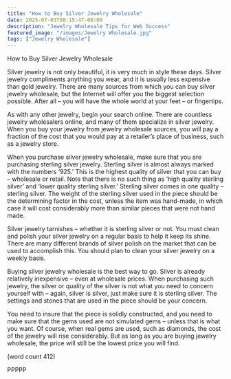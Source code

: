 ```yaml
---
title: "How to Buy Silver Jewelry Wholesale"
date: 2025-07-03T08:15:47-08:00
description: "Jewelry Wholesale Tips for Web Success"
featured_image: "/images/Jewelry Wholesale.jpg"
tags: ["Jewelry Wholesale"]
---
```


How to Buy Silver Jewelry Wholesale

Silver jewelry is not only beautiful, it is very much in 
style these days. Silver jewelry compliments 
anything you wear, and it is usually less expensive 
than gold jewelry. There are many sources from 
which you can buy silver jewelry wholesale, but the 
Internet will offer you the biggest selection possible. 
After all – you will have the whole world at your feet 
– or fingertips.

As with any other jewelry, begin your search online. 
There are countless jewelry wholesalers online, and 
many of them specialize in silver jewelry. When you 
buy your jewelry from jewelry wholesale sources, 
you will pay a fraction of the cost that you would 
pay at a retailer’s place of business, such as a 
jewelry store.

When you purchase silver jewelry wholesale, make 
sure that you are purchasing sterling silver jewelry. 
Sterling silver is almost always marked with the 
numbers ‘925.’ This is the highest quality of silver 
that you can buy – wholesale or retail. Note that 
there is no such thing as ‘high quality sterling 
silver’ and ‘lower quality sterling silver.’ Sterling 
silver comes in one quality – sterling silver. The 
weight of the sterling silver used in the piece should 
be the determining factor in the cost, unless the 
item was hand-made, in which case it will cost 
considerably more than similar pieces that were 
not hand made.

Silver jewelry tarnishes – whether it is sterling silver 
or not. You must clean and polish your silver 
jewelry on a regular basis to help it keep its shine. 
There are many different brands of silver polish on 
the market that can be used to accomplish this. 
You should plan to clean your silver jewelry on a 
weekly basis.

Buying silver jewelry wholesale is the best way to 
go. Silver is already relatively inexpensive – even at 
wholesale prices. When purchasing such jewelry, 
the silver or quality of the silver is not what you 
need to concern yourself with – again, silver is 
silver, just make sure it is sterling silver. The 
settings and stones that are used in the piece 
should be your concern. 

You need to insure that the piece is solidly 
constructed, and you need to make sure that the 
gems used are not simulated gems – unless that is 
what you want. Of course, when real gems are used, 
such as diamonds, the cost of the jewelry will rise 
considerably. But as long as you are buying jewelry 
wholesale, the price will still be the lowest price you 
will find. 

(word count 412)

PPPPP


